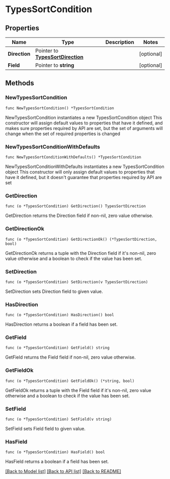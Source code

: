 # TypesSortCondition

## Properties

Name | Type | Description | Notes
------------ | ------------- | ------------- | -------------
**Direction** | Pointer to [**TypesSortDirection**](TypesSortDirection.md) |  | [optional] 
**Field** | Pointer to **string** |  | [optional] 

## Methods

### NewTypesSortCondition

`func NewTypesSortCondition() *TypesSortCondition`

NewTypesSortCondition instantiates a new TypesSortCondition object
This constructor will assign default values to properties that have it defined,
and makes sure properties required by API are set, but the set of arguments
will change when the set of required properties is changed

### NewTypesSortConditionWithDefaults

`func NewTypesSortConditionWithDefaults() *TypesSortCondition`

NewTypesSortConditionWithDefaults instantiates a new TypesSortCondition object
This constructor will only assign default values to properties that have it defined,
but it doesn't guarantee that properties required by API are set

### GetDirection

`func (o *TypesSortCondition) GetDirection() TypesSortDirection`

GetDirection returns the Direction field if non-nil, zero value otherwise.

### GetDirectionOk

`func (o *TypesSortCondition) GetDirectionOk() (*TypesSortDirection, bool)`

GetDirectionOk returns a tuple with the Direction field if it's non-nil, zero value otherwise
and a boolean to check if the value has been set.

### SetDirection

`func (o *TypesSortCondition) SetDirection(v TypesSortDirection)`

SetDirection sets Direction field to given value.

### HasDirection

`func (o *TypesSortCondition) HasDirection() bool`

HasDirection returns a boolean if a field has been set.

### GetField

`func (o *TypesSortCondition) GetField() string`

GetField returns the Field field if non-nil, zero value otherwise.

### GetFieldOk

`func (o *TypesSortCondition) GetFieldOk() (*string, bool)`

GetFieldOk returns a tuple with the Field field if it's non-nil, zero value otherwise
and a boolean to check if the value has been set.

### SetField

`func (o *TypesSortCondition) SetField(v string)`

SetField sets Field field to given value.

### HasField

`func (o *TypesSortCondition) HasField() bool`

HasField returns a boolean if a field has been set.


[[Back to Model list]](../README.md#documentation-for-models) [[Back to API list]](../README.md#documentation-for-api-endpoints) [[Back to README]](../README.md)


